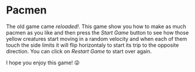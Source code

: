 # Pacmen
The old game came *reloaded!*. This game show you how to make as much pacmen as you like and then press the *Start Game* button to see how those yellow creatures start moving in a random velocity and when each of them touch the side limits it will flip horizontaly to start its trip to the opposite direction.
You can click on *Restart Game* to start over again.

I hope you enjoy this game! :stuck_out_tongue_winking_eye:
